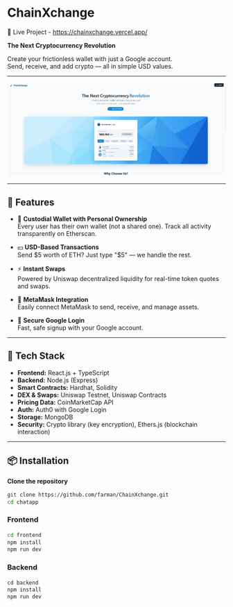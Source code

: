 # ChainXchange 

🔗 Live Project - https://chainxchange.vercel.app/

**The Next Cryptocurrency Revolution**

Create your frictionless wallet with just a Google account.  
Send, receive, and add crypto — all in simple USD values.


---


![ChainXchange Screenshot](./screenshot.png)

---

## 🚀 Features

- 🔐 **Custodial Wallet with Personal Ownership**  
  Every user has their own wallet (not a shared one). Track all activity transparently on Etherscan.

- 💵 **USD-Based Transactions**  
  Send $5 worth of ETH? Just type "$5" — we handle the rest.

- ⚡ **Instant Swaps**  
  Powered by Uniswap decentralized liquidity for real-time token quotes and swaps.

- 🔗 **MetaMask Integration**  
  Easily connect MetaMask to send, receive, and manage assets.

- 🔐 **Secure Google Login**  
  Fast, safe signup with your Google account.

---

## 🧪 Tech Stack

- **Frontend:** React.js + TypeScript  
- **Backend:** Node.js (Express)  
- **Smart Contracts:** Hardhat, Solidity  
- **DEX & Swaps:** Uniswap Testnet, Uniswap Contracts  
- **Pricing Data:** CoinMarketCap API  
- **Auth:** Auth0 with Google Login  
- **Storage:** MongoDB  
- **Security:** Crypto library (key encryption), Ethers.js (blockchain interaction)

---


## 📦 Installation

 **Clone the repository**
   ```bash
   git clone https://github.com/farman/ChainXchange.git
   cd chatapp
   ```

### Frontend

```bash
cd frontend
npm install
npm run dev
```

### Backend

```
cd backend
npm install
npm run dev
```

